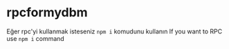 # rpcformydbm
Eğer rpc'yi kullanmak isteseniz `npm i` komudunu kullanın
If you want to RPC use `npm i` command
